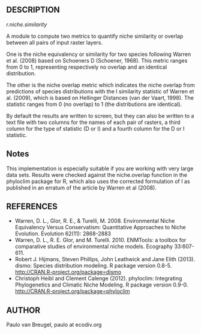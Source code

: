## DESCRIPTION

*r.niche.similarity*

A module to compute two metrics to quantify niche similarity or overlap
between all pairs of input raster layers.

One is the niche equivalency or similarity for two species following
Warren et al. (2008) based on Schoeners D (Schoener, 1968). This metric
ranges from 0 to 1, representing respectively no overlap and an
identical distribution.

The other is the niche overlap metric which indicates the niche overlap
from predictions of species distributions with the I similarity
statistic of Warren et al. (2009), which is based on Hellinger Distances
(van der Vaart, 1998). The statistic ranges from 0 (no overlap) to 1
(the distributions are identical).

By default the results are written to screen, but they can also be
written to a text file with two columns for the names of each pair of
rasters, a third column for the type of statistic (D or I) and a fourth
column for the D or I statistic.

## Notes

This implementation is especially suitable if you are working with very
large data sets. Results were checked against the niche.overlap function
in the phyloclim package for R, which also uses the corrected
formulation of I as published in an erratum of the article by Warren et
al (2008).

## REFERENCES

  - Warren, D. L., Glor, R. E., & Turelli, M. 2008. Environmental Niche
    Equivalency Versus Conservatism: Quantitative Approaches to Niche
    Evolution. Evolution 62(11): 2868-2883
  - Warren, D. L., R. E. Glor, and M. Turelli. 2010. ENMTools: a toolbox
    for comparative studies of environmental niche models. Ecography
    33:607-611.
  - Robert J. Hijmans, Steven Phillips, John Leathwick and Jane Elith
    (2013). dismo: Species distribution modeling. R package version
    0.8-5. http://CRAN.R-project.org/package=dismo
  - Christoph Heibl and Clement Calenge (2012). phyloclim: Integrating
    Phylogenetics and Climatic Niche Modeling. R package version 0.9-0.
    http://CRAN.R-project.org/package=phyloclim

## AUTHOR

Paulo van Breugel, paulo at ecodiv.org

